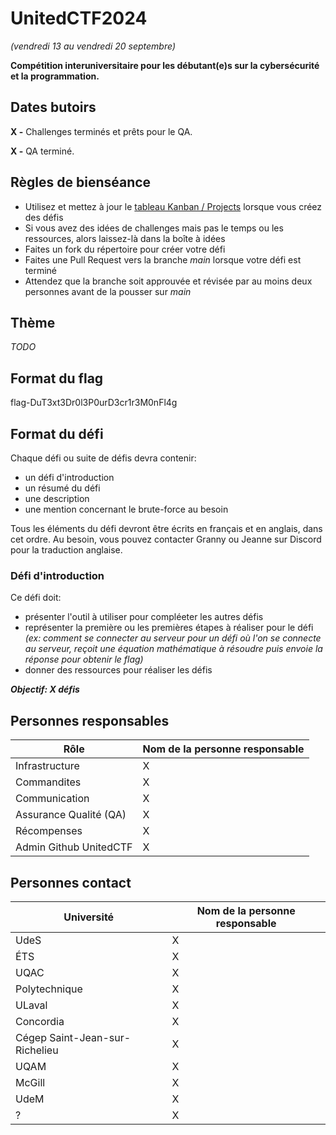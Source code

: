 # UnitedCTF2024
_(vendredi 13 au vendredi 20 septembre)_

**Compétition interuniversitaire pour les débutant(e)s sur la cybersécurité et la programmation.**

## Dates butoirs
**X -** Challenges terminés et prêts pour le QA.

**X -** QA terminé.

## Règles de bienséance
- Utilisez et mettez à jour le [tableau Kanban / Projects](https://github.com/orgs/UnitedCTF/projects/2/views/1) lorsque vous créez des défis
- Si vous avez des idées de challenges mais pas le temps ou les ressources, alors laissez-là dans la boîte à idées
- Faites un fork du répertoire pour créer votre défi
- Faites une Pull Request vers la branche *main* lorsque votre défi est terminé
- Attendez que la branche soit approuvée et révisée par au moins deux personnes avant de la pousser sur *main*

## Thème

_TODO_

## Format du flag
flag-DuT3xt3Dr0l3P0urD3cr1r3M0nFl4g

## Format du défi
Chaque défi ou suite de défis devra contenir:
- un défi d'introduction
- un résumé du défi
- une description
- une mention concernant le brute-force au besoin

Tous les éléments du défi devront être écrits en français et en anglais, dans cet ordre. Au besoin, vous pouvez contacter Granny ou Jeanne sur Discord pour la traduction anglaise.

### Défi d'introduction
Ce défi doit:
- présenter l'outil à utiliser pour compléeter les autres défis
- représenter la première ou les premières étapes à réaliser pour le défi
*(ex: comment se connecter au serveur pour un défi où l'on se connecte au serveur, reçoit une équation mathématique à résoudre puis envoie la réponse pour obtenir le flag)*
- donner des ressources pour réaliser les défis

***Objectif: X défis***

## Personnes responsables
| Rôle | Nom de la personne responsable |
| ------------- | ------------- |
| Infrastructure | X |
| Commandites  | X  |
| Communication  | X |
| Assurance Qualité (QA)  | X |
| Récompenses | X |
| Admin Github UnitedCTF | X |

## Personnes contact
| Université | Nom de la personne responsable |
| ------------- | ------------- |
| UdeS | X |
| ÉTS | X |
| UQAC | X |
| Polytechnique | X |
| ULaval | X |
| Concordia | X |
| Cégep Saint-Jean-sur-Richelieu | X |
| UQAM | X |
| McGill | X |
| UdeM | X |
| ? | X |
